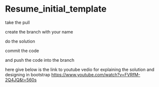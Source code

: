 # Resume_initial_template

take the pull

create the branch with your name

do the solution

commit the code 

and push the code into the branch


here give below is the link to youtube vedio for explaining the solution and designing in bootstrap
https://www.youtube.com/watch?v=FVRfM-2Q4JQ&t=560s
